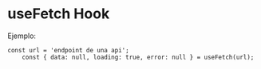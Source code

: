 # useFetch Hook

Ejemplo:
```
const url = 'endpoint de una api';
    const { data: null, loading: true, error: null } = useFetch(url);
```